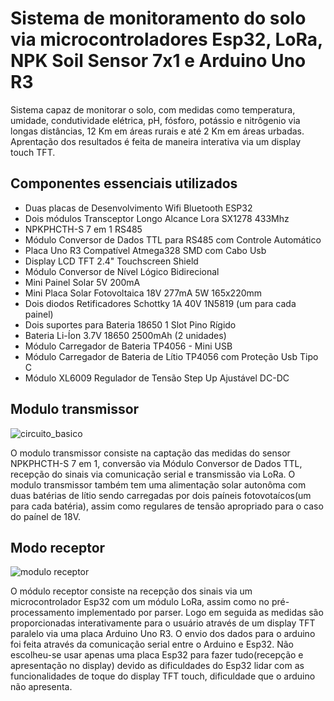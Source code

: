 
# Sistema de monitoramento do solo via microcontroladores Esp32, LoRa, NPK Soil Sensor 7x1 e Arduino Uno R3



Sistema capaz de monitorar o solo, com medidas como temperatura, umidade, condutividade elétrica, pH, fósforo, potássio e nitrôgenio via longas distâncias, 12 Km em áreas rurais e até 2 Km em áreas urbadas. Aprentação dos resultados é feita de maneira interativa via um display touch TFT. 


## Componentes essenciais utilizados

- Duas placas de Desenvolvimento Wifi Bluetooth ESP32
- Dois módulos Transceptor Longo Alcance Lora SX1278 433Mhz
- NPKPHCTH-S 7 em 1 RS485
- Módulo Conversor de Dados TTL para RS485 com Controle Automático
- Placa Uno R3 Compatível Atmega328 SMD com Cabo Usb
- Display LCD TFT 2.4" Touchscreen Shield
- Módulo Conversor de Nível Lógico Bidirecional
- Mini Painel Solar 5V 200mA
- Mini Placa Solar Fotovoltaica 18V 277mA 5W 165x220mm
- Dois diodos Retificadores Schottky 1A 40V 1N5819 (um para cada painel)
- Dois suportes para Bateria 18650 1 Slot Pino Rígido
- Bateria Li-Íon 3.7V 18650 2500mAh (2 unidades)
- Módulo Carregador de Bateria TP4056 - Mini USB
- Módulo Carregador de Bateria de Lítio TP4056 com Proteção Usb Tipo C
- Módulo XL6009 Regulador de Tensão Step Up Ajustável DC-DC



## Modulo transmissor


![circuito_basico](https://github.com/user-attachments/assets/be7079a1-0018-49fd-9312-d074f9905291)

O modulo transmissor consiste na captação das medidas do sensor NPKPHCTH-S 7 em 1, conversão via Módulo Conversor de Dados TTL, recepção do sinais via comunicação serial e transmissão via LoRa.
O modulo transmissor também tem uma alimentação solar autonôma com duas batérias de lítio sendo carregadas por dois paíneis fotovotaícos(um para cada batéria), assim como regulares de tensão apropriado para o caso do paínel de 18V.



## Modo receptor



![modulo receptor](https://github.com/user-attachments/assets/1ab9d6b4-26ea-485a-aa82-688e10768782)



O módulo receptor consiste na recepção dos sinais via um microcontrolador Esp32 com um módulo LoRa, assim como no pré-processamento implementado por parser. Logo em seguida as medidas são proporcionadas interativamente para o usuário através de um display TFT paralelo via uma placa Arduino Uno R3. O envio dos dados para o arduino foi feita através da comunicação serial entre o Arduino e Esp32. Não escolheu-se usar apenas uma placa Esp32 para fazer tudo(recepção e apresentação no display) devido as dificuldades do Esp32 lidar com as funcionalidades de toque do display TFT touch, dificuldade que o arduino não apresenta. 





